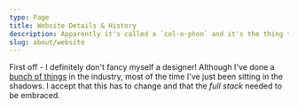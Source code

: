 ```yaml
---
type: Page
title: Website Details & History
description: Apparently it's called a `col·o·phon` and it's the thing to do!
slug: about/website
---
```


First off - I definitely don't fancy myself a designer! Although I've done a [bunch of things](/about#work) in the industry, most of the time I've just been sitting in the shadows. I accept that this has to change and that the _full stack_ needed to be embraced.
